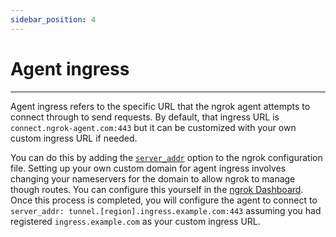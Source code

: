 ```yaml
---
sidebar_position: 4
---
```


# Agent ingress
--------------------

Agent ingress refers to the specific URL that the ngrok agent attempts to connect through to send requests. By default, that ingress URL is `connect.ngrok-agent.com:443` but it can be customized with your own custom ingress URL if needed.

You can do this by adding the [`server_addr`](/secure-tunnels/ngrok-agent/reference/config#server-addr) option to the ngrok configuration file. Setting up your own custom domain for agent ingress involves changing your nameservers for the domain to allow ngrok to manage though routes. You can configure this yourself in the [ngrok Dashboard](https://dashboard.ngrok.com/tunnels/ingress). Once this process is completed, you will configure the agent to connect to `server_addr: tunnel.[region].ingress.example.com:443` assuming you had registered `ingress.example.com` as your custom ingress URL.
